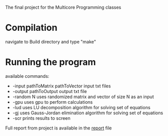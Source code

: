 The final project for the Multicore Programming classes

# Compilation
navigate to Build directory and type "make"

# Running the program 

available commands:
* -input pathToMatrix pathToVector input txt files
* -output pathToOutput output txt file
* -random N uses randomized matrix and vector of size N as an input
* -gpu uses gpu to perform calculations
* -lud uses LU decomposition algorithm for solving set of equations
* -gj uses Gauss-Jordan elimination algorithm for solving set of equations
* -scr prints results to screen

Full report from project is available in the [report](report.pdf) file
